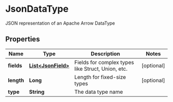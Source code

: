 

# JsonDataType

JSON representation of an Apache Arrow DataType

## Properties

| Name | Type | Description | Notes |
|------------ | ------------- | ------------- | -------------|
|**fields** | [**List&lt;JsonField&gt;**](JsonField.md) | Fields for complex types like Struct, Union, etc. |  [optional] |
|**length** | **Long** | Length for fixed-size types |  [optional] |
|**type** | **String** | The data type name |  |



